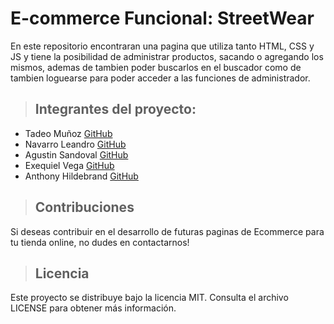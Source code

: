 # **E-commerce Funcional: StreetWear**

En este repositorio encontraran una pagina que utiliza tanto HTML, CSS y JS y tiene la posibilidad de administrar productos, sacando o agregando los mismos, ademas de tambien poder buscarlos en el buscador como de tambien loguearse para poder acceder a las funciones de administrador.

>## Integrantes del proyecto:
- Tadeo Muñoz [GitHub](https://github.com/teoMunoz99)
- Navarro Leandro [GitHub](https://github.com/NavarroLeandro)
- Agustin Sandoval [GitHub](https://github.com/Agustincomics)
- Exequiel Vega [GitHub](https://github.com/osobuxs)
- Anthony Hildebrand [GitHub](https://github.com/Anthonyhlb)

>## Contribuciones
Si deseas contribuir en el desarrollo de futuras paginas de Ecommerce para tu tienda online, no dudes en contactarnos!

>## Licencia
Este proyecto se distribuye bajo la licencia MIT. Consulta el archivo LICENSE para obtener más información.